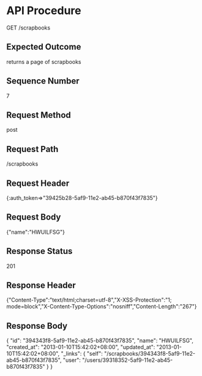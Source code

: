# API Procedure
GET /scrapbooks
## Expected Outcome
returns a page of scrapbooks
## Sequence Number
7
## Request Method
post
## Request Path
/scrapbooks
## Request Header
{:auth_token=>"39425b28-5af9-11e2-ab45-b870f43f7835"}
## Request Body
{"name":"HWUILFSG"}

## Response Status
201
## Response Header
{"Content-Type":"text/html;charset=utf-8","X-XSS-Protection":"1; mode=block","X-Content-Type-Options":"nosniff","Content-Length":"267"}

## Response Body
{
  "id": "394343f8-5af9-11e2-ab45-b870f43f7835",
  "name": "HWUILFSG",
  "created_at": "2013-01-10T15:42:02+08:00",
  "updated_at": "2013-01-10T15:42:02+08:00",
  "_links": {
    "self": "/scrapbooks/394343f8-5af9-11e2-ab45-b870f43f7835",
    "user": "/users/39318352-5af9-11e2-ab45-b870f43f7835"
  }
}
